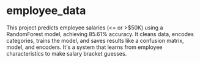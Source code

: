 # employee_data
This project predicts employee salaries (&lt;= or >$50K) using a RandomForest model, achieving 85.61% accuracy. It cleans data, encodes categories, trains the model, and saves results like a confusion matrix, model, and encoders. It's a system that learns from employee characteristics to make salary bracket guesses.
